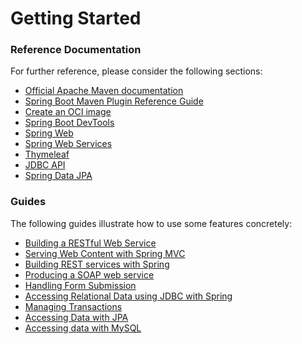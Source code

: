 # Getting Started

### Reference Documentation
For further reference, please consider the following sections:

* [Official Apache Maven documentation](https://maven.apache.org/guides/index.html)
* [Spring Boot Maven Plugin Reference Guide](https://docs.spring.io/spring-boot/docs/3.2.0-SNAPSHOT/maven-plugin/reference/html/)
* [Create an OCI image](https://docs.spring.io/spring-boot/docs/3.2.0-SNAPSHOT/maven-plugin/reference/html/#build-image)
* [Spring Boot DevTools](https://docs.spring.io/spring-boot/docs/3.2.0-SNAPSHOT/reference/htmlsingle/index.html#using.devtools)
* [Spring Web](https://docs.spring.io/spring-boot/docs/3.2.0-SNAPSHOT/reference/htmlsingle/index.html#web)
* [Spring Web Services](https://docs.spring.io/spring-boot/docs/3.2.0-SNAPSHOT/reference/htmlsingle/index.html#io.webservices)
* [Thymeleaf](https://docs.spring.io/spring-boot/docs/3.2.0-SNAPSHOT/reference/htmlsingle/index.html#web.servlet.spring-mvc.template-engines)
* [JDBC API](https://docs.spring.io/spring-boot/docs/3.2.0-SNAPSHOT/reference/htmlsingle/index.html#data.sql)
* [Spring Data JPA](https://docs.spring.io/spring-boot/docs/3.2.0-SNAPSHOT/reference/htmlsingle/index.html#data.sql.jpa-and-spring-data)

### Guides
The following guides illustrate how to use some features concretely:

* [Building a RESTful Web Service](https://spring.io/guides/gs/rest-service/)
* [Serving Web Content with Spring MVC](https://spring.io/guides/gs/serving-web-content/)
* [Building REST services with Spring](https://spring.io/guides/tutorials/rest/)
* [Producing a SOAP web service](https://spring.io/guides/gs/producing-web-service/)
* [Handling Form Submission](https://spring.io/guides/gs/handling-form-submission/)
* [Accessing Relational Data using JDBC with Spring](https://spring.io/guides/gs/relational-data-access/)
* [Managing Transactions](https://spring.io/guides/gs/managing-transactions/)
* [Accessing Data with JPA](https://spring.io/guides/gs/accessing-data-jpa/)
* [Accessing data with MySQL](https://spring.io/guides/gs/accessing-data-mysql/)


